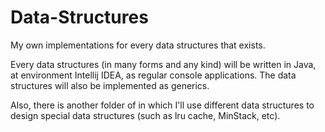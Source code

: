 # Data-Structures
My own implementations for every data structures that exists.

Every data structures (in many forms and any kind) will be written in Java, at environment Intellij IDEA, as regular console applications.
The data structures will also be implemented as generics.

Also, there is another folder of in which I'll use different data structures to design special data structures (such as lru cache, MinStack, etc).
